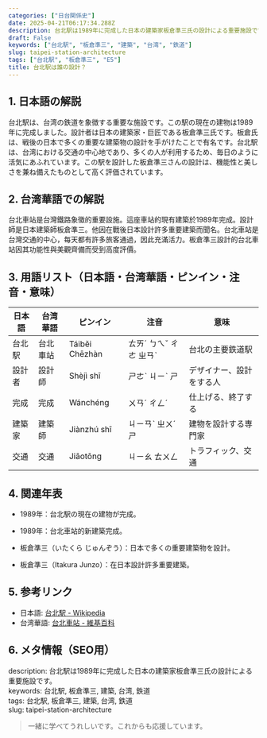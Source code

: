 ```yaml
---
categories: ["日台関係史"]
date: 2025-04-21T06:17:34.288Z
description: 台北駅は1989年に完成した日本の建築家板倉準三氏の設計による重要施設です。
draft: False
keywords: ["台北駅", "板倉準三", "建築", "台湾", "鉄道"]
slug: taipei-station-architecture
tags: ["台北駅", "板倉準三", "E5"]
title: 台北駅は誰の設計？
---
```




## 1. 日本語の解説  
台北駅は、台湾の鉄道を象徴する重要な施設です。この駅の現在の建物は1989年に完成しました。設計者は日本の建築家・巨匠である板倉準三氏です。板倉氏は、戦後の日本で多くの重要な建築物の設計を手がけたことで有名です。台北駅は、台湾における交通の中心地であり、多くの人が利用するため、毎日のように活気にあふれています。この駅を設計した板倉準三さんの設計は、機能性と美しさを兼ね備えたものとして高く評価されています。

## 2. 台湾華語での解説  
台北車站是台灣鐵路象徵的重要設施。這座車站的現有建築於1989年完成。設計師是日本建築師板倉準三。他因在戰後日本設計許多重要建築而聞名。台北車站是台灣交通的中心，每天都有許多旅客通過，因此充滿活力。板倉準三設計的台北車站因其功能性與美觀齊備而受到高度評價。

## 3. 用語リスト（日本語・台湾華語・ピンイン・注音・意味）  

| 日本語     | 台湾華語       | ピンイン       | 注音    | 意味                   |
|------------|----------------|----------------|---------|------------------------|
| 台北駅     | 台北車站       | Táiběi Chēzhàn | ㄊㄞˊ ㄅㄟˇ ㄔㄜ ㄓㄢˋ | 台北の主要鉄道駅       |
| 設計者     | 設計師         | Shèjì shī      | ㄕㄜˋ ㄐㄧˋ ㄕ         | デザイナー、設計をする人 |
| 完成       | 完成           | Wánchéng       | ㄨㄢˊ ㄔㄥˊ           | 仕上げる、終了する     |
| 建築家     | 建築師         | Jiànzhú shī    | ㄐㄧㄢˋ ㄓㄨˊ ㄕ      | 建物を設計する専門家   |
| 交通       | 交通           | Jiāotōng       | ㄐㄧㄠ ㄊㄨㄥ         | トラフィック、交通    |

## 4. 関連年表  

- 1989年：台北駅の現在の建物が完成。  
- 1989年：台北車站的新建築完成。  

- 板倉準三（いたくら じゅんぞう）：日本で多くの重要建築物を設計。  
- 板倉準三（Itakura Junzo）：在日本設計許多重要建築。  

## 5. 参考リンク  

- 日本語: [台北駅 - Wikipedia](https://ja.wikipedia.org/wiki/%E5%8F%B0%E5%8C%97%E9%A7%85)  
- 台湾華語: [台北車站 - 維基百科](https://zh.wikipedia.org/wiki/%E5%8F%B0%E5%8C%97%E8%BB%8A%E7%AB%99)  

## 6. メタ情報（SEO用）  

description: 台北駅は1989年に完成した日本の建築家板倉準三氏の設計による重要施設です。  
keywords: 台北駅, 板倉準三, 建築, 台湾, 鉄道  
tags: 台北駅, 板倉準三, 建築, 台湾, 鉄道  
slug: taipei-station-architecture  

> 一緒に学べてうれしいです。これからも応援しています。